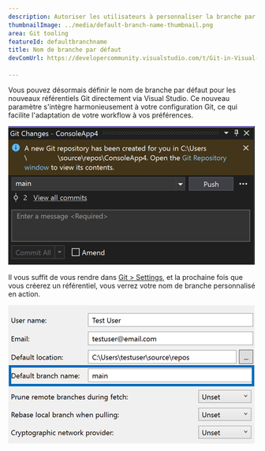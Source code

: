 ```yaml
---
description: Autoriser les utilisateurs à personnaliser la branche par défaut initiale lors de la création d’un dépôt Git.
thumbnailImage: ../media/default-branch-name-thumbnail.png
area: Git tooling
featureId: defaultbranchname
title: Nom de branche par défaut
devComUrl: https://developercommunity.visualstudio.com/t/Git-in-Visual-Studio-2019:-Options-Shoul/1334747

---
```



Vous pouvez désormais définir le nom de branche par défaut pour les nouveaux référentiels Git directement via Visual Studio. Ce nouveau paramètre s'intègre harmonieusement à votre configuration Git, ce qui facilite l'adaptation de votre workflow à vos préférences.

![Fenêtre de modifications Git après la création d’un dépôt avec la branche « main »](../media/default-branch-name-thumbnail.png)

Il vous suffit de vous rendre dans [Git > Settings](vscmd://Team.Git.Settings), et la prochaine fois que vous créerez un référentiel, vous verrez votre nom de branche personnalisé en action.

![Page Paramètres Git avec la zone de texte Nom de branche par défaut](../media/default-branch-name-setting.png)

